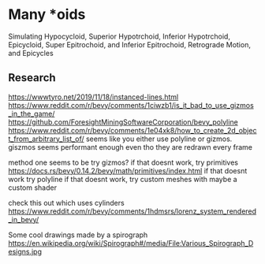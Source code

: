 # Many *oids
Simulating Hypocycloid, Superior Hypotrchoid, Inferior Hypotrchoid, Epicycloid, Super Epitrochoid, and Inferior Epitrochoid, Retrograde Motion, and Epicycles

## Research

https://wwwtyro.net/2019/11/18/instanced-lines.html
https://www.reddit.com/r/bevy/comments/1ciwzb1/is_it_bad_to_use_gizmos_in_the_game/
https://github.com/ForesightMiningSoftwareCorporation/bevy_polyline
https://www.reddit.com/r/bevy/comments/1e04xk8/how_to_create_2d_object_from_arbitrary_list_of/
seems like you either use polyline or gizmos. giszmos seems performant enough even tho they are redrawn every frame

method one seems to be try gizmos? 
if that doesnt work, try primitives https://docs.rs/bevy/0.14.2/bevy/math/primitives/index.html
if that doesnt work try polyline
if that doesnt work, try custom meshes with maybe a custom shader

check this out which uses cylinders 
https://www.reddit.com/r/bevy/comments/1hdmsrs/lorenz_system_rendered_in_bevy/

Some cool drawings made by a spirograph https://en.wikipedia.org/wiki/Spirograph#/media/File:Various_Spirograph_Designs.jpg

